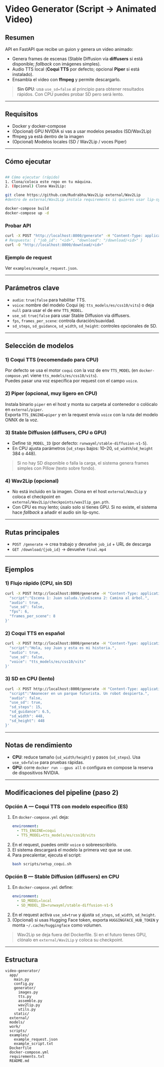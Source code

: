 # Video Generator (Script → Animated Video)

## Resumen
API en FastAPI que recibe un guion y genera un video animado:
- Genera frames de escenas (Stable Diffusion vía **diffusers** si está disponible; _fallback_ con imágenes simples).
- Audio TTS local (**Coqui TTS** por defecto; opcional **Piper** si está instalado).
- Ensambla el video con **ffmpeg** y permite descargarlo.

> **Sin GPU**: usa `use_sd=false` al principio para obtener resultados rápidos. Con CPU puedes probar SD pero será lento.

---

## Requisitos
- Docker y docker-compose
- (Opcional) GPU NVIDIA si vas a usar modelos pesados (SD/Wav2Lip)
- ffmpeg ya está dentro de la imagen
- (Opcional) Modelos locales (SD / Wav2Lip / voces Piper)

---

## Cómo ejecutar
```bash

## Cómo ejecutar (rápido)
1. Clona/coloca este repo en tu máquina.
2. (Opcional) Clona Wav2Lip:

git clone https://github.com/Rudrabha/Wav2Lip external/Wav2Lip
#dentro de external/Wav2Lip instala requirements si quieres usar lip-sync con GPU/torch

docker-compose build
docker-compose up -d
```

### Probar API
```bash
curl -X POST "http://localhost:8000/generate" -H "Content-Type: application/json" -d @examples/example_request.json
# Respuesta: { "job_id": "<id>", "download": "/download/<id>" }
curl -O "http://localhost:8000/download/<id>"
```

### Ejemplo de request
Ver `examples/example_request.json`.

---

## Parámetros clave
- `audio`: `true|false` para habilitar TTS.
- `voice`: nombre del modelo Coqui (ej: `tts_models/es/css10/vits`) o deja `null` para usar el de env `TTS_MODEL`.
- `use_sd`: `true|false` para usar Stable Diffusion via diffusers.
- `fps`, `frames_per_scene`: controla duración/suavidad.
- `sd_steps`, `sd_guidance`, `sd_width`, `sd_height`: controles opcionales de SD.

---

## Selección de modelos

### 1) Coqui TTS (recomendado para CPU)
Por defecto se usa el motor `coqui` con la voz de env `TTS_MODEL` (en `docker-compose.yml` viene `tts_models/es/css10/vits`).  
Puedes pasar una voz específica por request con el campo `voice`.

### 2) Piper (opcional, muy ligero en CPU)
Instala binario `piper` en el host y monta su carpeta al contenedor o colócalo en `external/piper`.  
Exporta `TTS_ENGINE=piper` y en la request envía `voice` con la ruta del modelo ONNX de la voz.

### 3) Stable Diffusion (diffusers, CPU o GPU)
- Define `SD_MODEL_ID` (por defecto: `runwayml/stable-diffusion-v1-5`).
- En CPU ajusta parámetros (`sd_steps` bajos: 10–20, `sd_width`/`sd_height` 384 o 448).

> Si no hay SD disponible o falla la carga, el sistema genera frames simples con Pillow (texto sobre fondo).

### 4) Wav2Lip (opcional)
- No está incluido en la imagen. Clona en el host `external/Wav2Lip` y coloca el checkpoint en `external/Wav2Lip/checkpoints/wav2lip_gan.pth`.
- Con CPU es muy lento; úsalo solo si tienes GPU. Si no existe, el sistema hace _fallback_ a añadir el audio sin lip-sync.

---

## Rutas principales
- `POST /generate` → crea trabajo y devuelve `job_id` + URL de descarga
- `GET /download/{job_id}` → devuelve `final.mp4`

---

## Ejemplos

### 1) Flujo rápido (CPU, sin SD)
```bash
curl -X POST http://localhost:8000/generate -H "Content-Type: application/json" -d '{
  "script":"Escena 1: Juan saluda.\n\nEscena 2: Camina al árbol.",
  "audio": true,
  "use_sd": false,
  "fps": 6,
  "frames_per_scene": 8
}'
```

### 2) Coqui TTS en español
```bash
curl -X POST http://localhost:8000/generate -H "Content-Type: application/json" -d '{
  "script":"Hola, soy Juan y esta es mi historia.",
  "audio": true,
  "use_sd": false,
  "voice": "tts_models/es/css10/vits"
}'
```

### 3) SD en CPU (lento)
```bash
curl -X POST http://localhost:8000/generate -H "Content-Type: application/json" -d '{
  "script":"Amanecer en un parque futurista. Un robot despierta.",
  "audio": false,
  "use_sd": true,
  "sd_steps": 15,
  "sd_guidance": 6.5,
  "sd_width": 448,
  "sd_height": 448
}'
```

---

## Notas de rendimiento
- **CPU**: reduce tamaño (`sd_width/height`) y pasos (`sd_steps`). Usa `use_sd=false` para pruebas rápidas.
- **GPU**: corre `docker run --gpus all` o configura en compose la reserva de dispositivos NVIDIA.

---

## Modificaciones del pipeline (paso 2)
### Opción A — Coqui TTS con modelo específico (ES)
1. En `docker-compose.yml` deja:
   ```yaml
   environment:
     - TTS_ENGINE=coqui
     - TTS_MODEL=tts_models/es/css10/vits
   ```
2. En el request, puedes omitir `voice` o sobreescribirlo.
3. El sistema descargará el modelo la primera vez que se use.
4. Para precalentar, ejecuta el script:
   ```bash
   bash scripts/setup_coqui.sh
   ```

### Opción B — Stable Diffusion (diffusers) en CPU
1. En `docker-compose.yml` define:
   ```yaml
   environment:
     - SD_MODEL=local
     - SD_MODEL_ID=runwayml/stable-diffusion-v1-5
   ```
2. En el request activa `use_sd=true` y ajusta `sd_steps`, `sd_width`, `sd_height`.
3. (Opcional) si usas Hugging Face token, exporta `HUGGINGFACE_HUB_TOKEN` y monta `~/.cache/huggingface` como volumen.

> Wav2Lip se deja fuera del Dockerfile. Si en el futuro tienes GPU, clónalo en `external/Wav2Lip` y coloca su checkpoint.

---

## Estructura
```
video-generator/
  app/
    main.py
    config.py
    generator/
      images.py
      tts.py
      assemble.py
      wav2lip.py
      utils.py
    static/
  external/
  models/
  work/
  scripts/
  examples/
    example_request.json
    example_script.txt
  Dockerfile
  docker-compose.yml
  requirements.txt
  README.md
```
